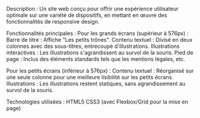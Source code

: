 Description :
Un site web conçu pour offrir une expérience utilisateur optimale sur une variété de dispositifs, en mettant en œuvre des fonctionnalités de responsive design.

Fonctionnalités principales :
Pour les grands écrans (supérieur à 576px) :
Barre de titre : Affiche "Les petits trônes".
Contenu textuel : Divisé en deux colonnes avec des sous-titres, entrecoupé d'illustrations.
Illustrations interactives : Les illustrations s'agrandissent au survol de la souris.
Pied de page : Inclus des éléments standards tels que les mentions légales, etc.

Pour les petits écrans (inférieur à 576px) :
Contenu textuel : Réorganisé sur une seule colonne pour une meilleure lisibilité sur les petits écrans.
Illustrations : Les illustrations restent statiques, sans agrandissement au survol de la souris.

Technologies utilisées :
HTML5
CSS3 (avec Flexbox/Grid pour la mise en page)
